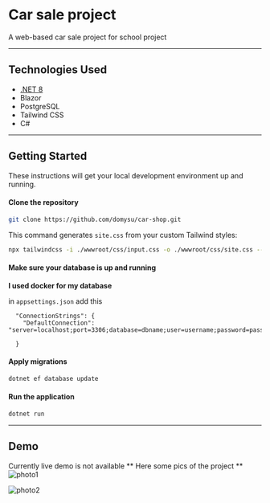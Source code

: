 # Car sale project



A web-based car sale project for school project

---

## Technologies Used

- [.NET 8](https://dotnet.microsoft.com/)
- Blazor
- PostgreSQL
- Tailwind CSS
- C#


---

##  Getting Started

These instructions will get your local development environment up and running.

#### Clone the repository

```bash
git clone https://github.com/domysu/car-shop.git
```



This command generates `site.css` from your custom Tailwind styles:

```bash
npx tailwindcss -i ./wwwroot/css/input.css -o ./wwwroot/css/site.css --watch
```


#### Make sure your database is up and running
**I used docker for my database** 

in `appsettings.json` add this
```
  "ConnectionStrings": {
    "DefaultConnection": "server=localhost;port=3306;database=dbname;user=username;password=password"

  }
```


#### Apply migrations

```bash
dotnet ef database update
```


#### Run the application

```bash
dotnet run
```





---

## Demo

Currently live demo is not available
** Here some pics of the project **
![photo1](https://github.com/user-attachments/assets/eb855279-76a6-49f9-84d3-1dcefbf9f707)

![photo2](https://github.com/user-attachments/assets/cb03aa44-a2ed-4010-a072-6d0a7e87c2a4)


